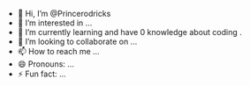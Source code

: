 - 👋 Hi, I’m @Princerodricks
- 👀 I’m interested in ...
- 🌱 I’m currently learning and have 0 knowledge about coding .
- 💞️ I’m looking to collaborate on ...
- 📫 How to reach me ...
- 😄 Pronouns: ...
- ⚡ Fun fact: ...

<!---
Princerodricks/Princerodricks is a ✨ special ✨ repository because its `README.md` (this file) appears on your GitHub profile.
You can click the Preview link to take a look at your changes.
--->
